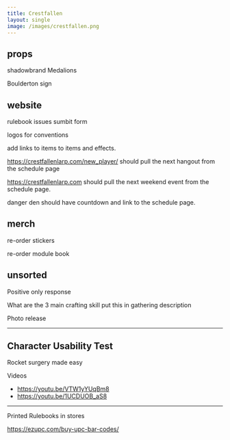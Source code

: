 ```yaml
---
title: Crestfallen
layout: single
image: /images/crestfallen.png
---
```


## props

shadowbrand Medalions

Boulderton sign

## website

rulebook issues sumbit form

logos for conventions

add links to items to items and effects. 

https://crestfallenlarp.com/new_player/ should pull the next hangout from the schedule page

https://crestfallenlarp.com should pull the next weekend event from the schedule page.

danger den should have countdown and link to the schedule page.

## merch

re-order stickers

re-order module book

## unsorted

Positive only response 

What are the 3 main crafting skill put this in gathering description 

Photo release

---

## Character Usability Test 

Rocket surgery made easy

Videos 

- https://youtu.be/VTW1yYUqBm8
- https://youtu.be/1UCDUOB_aS8

---

Printed Rulebooks in stores

https://ezupc.com/buy-upc-bar-codes/



